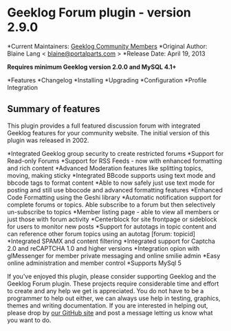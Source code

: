 # Geeklog Forum plugin - version 2.9.0

*Current Maintainers: [Geeklog Community Members](https://github.com/orgs/Geeklog-Plugins/people)
*Original Author: Blaine Lang < blaine@portalparts.com >
*Release Date: April 19, 2013

**Requires minimum Geeklog version 2.0.0 and MySQL 4.1+**

*Features
*Changelog
*Installing
*Upgrading
*Configuration
*Profile Integration

## Summary of features

This plugin provides a full featured discussion forum with integrated Geeklog features for your community website. The initial version of this plugin was released in 2002.

*Integrated Geeklog group security to create restricted forums
*Support for Read-only Forums
*Support for RSS Feeds - now with enhanced formatting and rich content
*Advanced Moderation features like splitting topics, moving, making sticky
*Integrated BBcode supports using text mode and bbcode tags to format content
*Able to now safely just use text mode for posting and still use bbocode and advanced formatting features
*Enhanced Code Formatting using the Geshi library
*Automatic notification support for complete forums or topics. Able subscribe to a forum but then selectively un-subscribe to topics
*Member listing page - able to view all members or just those with forum activity
*Centerblock for site frontpage or sideblock for users to monitor new posts
*Support for autotags in topic content and can reference other forum topics using an autotag [forum: topicid]
*Integrated SPAMX and content filtering
*Integrated support for Captcha 2.0 and reCAPTCHA 1.0 and higher versions
*Integration opion with glMessenger for member private messaging and online smilie admin
*Easy online administration and member control
*Supports MySql 5

If you've enjoyed this plugin, please consider supporting Geeklog and the Geeklog Forum plugin. These projects require considerable time and effort to create and any help we get is appreciated. You do not have to be a programmer to help out either, we can always use help in testing, graphics, themes and writing documentation. If you are interested in helping out, please drop by [our GitHub site](https://github.com/Geeklog-Plugins) and post a message letting us know what you want to do.
